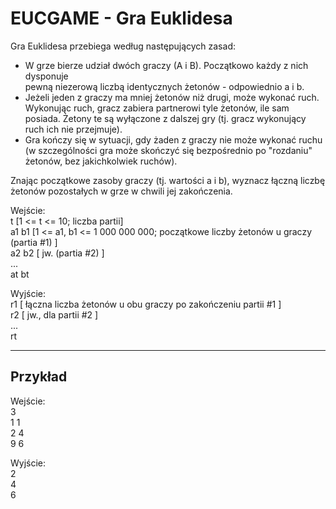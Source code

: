 # EUCGAME - Gra Euklidesa

Gra Euklidesa przebiega według następujących zasad:
- W grze bierze udział dwóch graczy (A i B). Początkowo każdy z nich dysponuje  
pewną niezerową liczbą identycznych żetonów - odpowiednio a i b.
- Jeżeli jeden z graczy ma mniej żetonów niż drugi, może wykonać ruch.  
Wykonując ruch, gracz zabiera partnerowi tyle żetonów, ile sam posiada.
Żetony te są wyłączone z dalszej gry (tj. gracz wykonujący ruch ich nie przejmuje).
- Gra kończy się w sytuacji, gdy żaden z graczy nie może wykonać ruchu  
(w szczególności gra może skończyć się bezpośrednio po "rozdaniu" żetonów, bez jakichkolwiek ruchów).

Znając początkowe zasoby graczy (tj. wartości a i b), wyznacz łączną liczbę żetonów pozostałych w grze w chwili jej zakończenia.

Wejście:  
t 	[1 <= t <= 10; liczba partii]  
a1 b1 	[1 <= a1, b1 <= 1 000 000 000; początkowe liczby żetonów u graczy (partia #1) ]  
a2 b2 	[ jw. (partia #2) ]  
...   	 
at bt   

Wyjście:  
r1 [ łączna liczba żetonów u obu graczy po zakończeniu partii #1 ]  
r2 [ jw., dla partii #2 ]  
...  
rt

---

## Przykład

Wejście:  
3  
1 1  
2 4  
9 6  

Wyjście:  
2  
4  
6  
